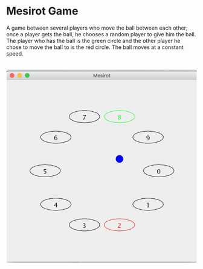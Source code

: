 # Mesirot Game
A game between several players who move the ball between each other; once a player gets the ball, he chooses a random player to give him the ball. The player who has the ball is the green circle and the other player he chose to move the ball to is the red circle. The ball moves at a constant speed.
<br/>
<br/>
<br/>
![](image/MesirotGame.png)


